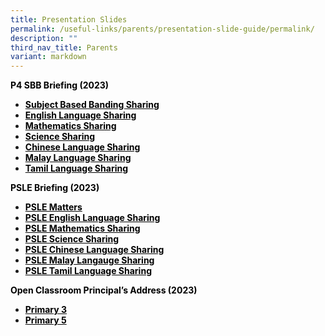 ```yaml
---
title: Presentation Slides
permalink: /useful-links/parents/presentation-slide-guide/permalink/
description: ""
third_nav_title: Parents
variant: markdown
---
```

<p><span style="color: #000000;"><strong>P4 SBB Briefing (2023)</strong></span></p>
<ul>
<li><span style="color: #000000;"><strong><a style="color: #000000;" href="https://moe-shuqunpri-staging.netlify.app/files/slides/2023-P4-SBB-Briefing.pdf" target="_blank">Subject Based Banding Sharing</a></strong></span></li>
<li><span style="color: #000000;"><strong><a style="color: #000000;" href="https://moe-shuqunpri-staging.netlify.app/files/slides/2023-English-SBB-Briefing-Slides.pdf" target="_blank">English Language Sharing</a></strong></span></li>
<li><span style="color: #000000;"><strong><a style="color: #000000;" href="https://moe-shuqunpri-staging.netlify.app/files/slides/2023-Math-SBB-Briefing-Slides.pdf" target="_blank">Mathematics Sharing</a></strong></span></li>
<li><span style="color: #000000;"><strong><a style="color: #000000;" href="https://moe-shuqunpri-staging.netlify.app/files/slides/2023-Science-SBB-Briefing-Slides.pdf" target="_blank">Science Sharing</a></strong></span></li>
<li><span style="color: #000000;"><strong><a style="color: #000000;" href="https://moe-shuqunpri-staging.netlify.app/files/slides/2023-Chinese-SBB-Briefing-slides.pdf" target="_blank">Chinese Language Sharing</a></strong></span></li>
<li><span style="color: #000000;"><strong><a style="color: #000000;" href="https://moe-shuqunpri-staging.netlify.app/files/slides/2023-Malay-SBB-Briefing-Slides.pdf" target="_blank">Malay Language Sharing</a></strong></span></li>
<li><span style="color: #000000;"><strong><a style="color: #000000;" href="https://moe-shuqunpri-staging.netlify.app/files/slides/2023-Tamil-SBB-Briefing-Slides.pdf" target="_blank">Tamil Language Sharing</a></strong></span></li>
</ul>
<p><span style="color: #000000;"><strong>PSLE Briefing (2023)</strong></span></p>
<ul>
<li><span style="color: #000000;"><strong><a style="color: #000000;" href="https://moe-shuqunpri-staging.netlify.app/files/slides/PSLE-Briefing-2023.pdf" target="_blank">PSLE Matters</a></strong></span></li>
<li><span style="color: #000000;"><strong><a style="color: #000000;" href="https://moe-shuqunpri-staging.netlify.app/files/slides/PSLE-EL-Briefing-2023.pdf" target="_blank">PSLE English Language Sharing</a></strong></span></li>
<li><span style="color: #000000;"><strong><a style="color: #000000;" href="https://moe-shuqunpri-staging.netlify.app/files/slides/PSLE-MA-Briefing-2023.pdf" target="_blank">PSLE Mathematics Sharing</a></strong></span></li>
<li><span style="color: #000000;"><strong><a style="color: #000000;" href="https://moe-shuqunpri-staging.netlify.app/files/slides/PSLE-SC-Briefing-2023.pdf" target="_blank">PSLE Science Sharing</a></strong></span></li>
<li><span style="color: #000000;"><strong><a style="color: #000000;" href="https://moe-shuqunpri-staging.netlify.app/files/slides/PSLE-CL-Briefing-2023.pdf" target="_blank">PSLE Chinese Language Sharing</a></strong></span></li>
<li><span style="color: #000000;"><strong><a style="color: #000000;" href="https://moe-shuqunpri-staging.netlify.app/files/slides/PSLE-ML-Briefing-2023.pdf" target="_blank">PSLE Malay Langauge Sharing</a></strong></span></li>
<li><span style="color: #000000;"><strong><a style="color: #000000;" href="https://moe-shuqunpri-staging.netlify.app/files/slides/PSLE-TL-Briefing-2023.pdf" target="_blank">PSLE Tamil Language Sharing</a></strong></span></li>
</ul>
<p><span style="color: #000000;"><strong>Open Classroom Principal’s Address (2023)</strong></span></p>
<ul>
<li><span style="color: #000000;"><strong><a style="color: #000000;" href="https://moe-shuqunpri-staging.netlify.app/files/slides/P3-Open-Classroom-19-Jan-2023.pdf" target="_blank">Primary 3</a></strong></span></li>
<li><span style="color: #000000;"><strong><a style="color: #000000;" href="https://moe-shuqunpri-staging.netlify.app/files/slides/P5-Open-Classroom-19-Jan-2023.pdf" target="_blank">Primary 5</a></strong></span></li>
</ul>